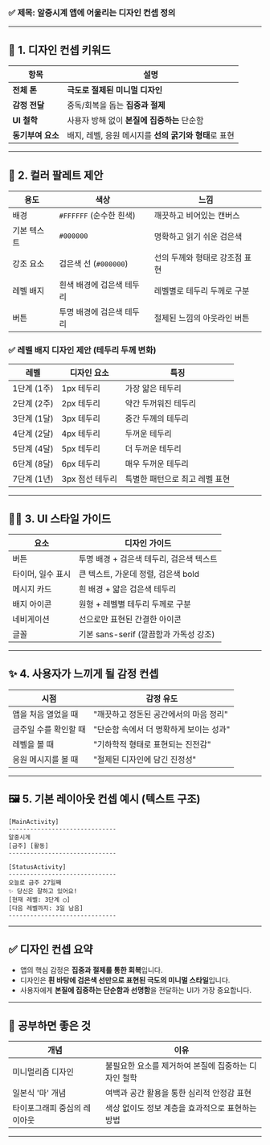 ### ✅ 제목: **알중시계 앱에 어울리는 디자인 컨셉 정의**

---

## 🎨 1. 디자인 컨셉 키워드

| 항목          | 설명                               |
| ----------- | -------------------------------- |
| **전체 톤**    | **극도로 절제된 미니멀 디자인**              |
| **감정 전달**   | 중독/회복을 돕는 **집중과 절제**             |
| **UI 철학**   | 사용자 방해 없이 **본질에 집중하는** 단순함      |
| **동기부여 요소** | 배지, 레벨, 응원 메시지를 **선의 굵기와 형태**로 표현 |

---

## 🎨 2. 컬러 팔레트 제안

| 용도      | 색상                     | 느낌                |
| ------- | ---------------------- | ----------------- |
| 배경      | `#FFFFFF` (순수한 흰색)     | 깨끗하고 비어있는 캔버스    |
| 기본 텍스트  | `#000000`              | 명확하고 읽기 쉬운 검은색   |
| 강조 요소   | 검은색 선 (`#000000`)      | 선의 두께와 형태로 강조점 표현 |
| 레벨 배지   | 흰색 배경에 검은색 테두리        | 레벨별로 테두리 두께로 구분   |
| 버튼      | 투명 배경에 검은색 테두리        | 절제된 느낌의 아웃라인 버튼  |

### ✅ 레벨 배지 디자인 제안 (테두리 두께 변화)

| 레벨       | 디자인 요소        | 특징                    |
| -------- | ------------- | --------------------- |
| 1단계 (1주) | 1px 테두리      | 가장 얇은 테두리              |
| 2단계 (2주) | 2px 테두리      | 약간 두꺼워진 테두리           |
| 3단계 (1달) | 3px 테두리      | 중간 두께의 테두리            |
| 4단계 (2달) | 4px 테두리      | 두꺼운 테두리               |
| 5단계 (4달) | 5px 테두리      | 더 두꺼운 테두리             |
| 6단계 (8달) | 6px 테두리      | 매우 두꺼운 테두리            |
| 7단계 (1년) | 3px 점선 테두리   | 특별한 패턴으로 최고 레벨 표현     |

---

## 🧑‍💻 3. UI 스타일 가이드

| 요소         | 디자인 가이드                               |
| ---------- | ------------------------------------- |
| 버튼         | 투명 배경 + 검은색 테두리, 검은색 텍스트              |
| 타이머, 일수 표시 | 큰 텍스트, 가운데 정렬, 검은색 bold               |
| 메시지 카드     | 흰 배경 + 얇은 검은색 테두리                     |
| 배지 아이콘     | 원형 + 레벨별 테두리 두께로 구분                   |
| 네비게이션      | 선으로만 표현된 간결한 아이콘                      |
| 글꼴         | 기본 sans-serif (깔끔함과 가독성 강조)           |

---

## ✨ 4. 사용자가 느끼게 될 감정 컨셉

| 시점           | 감정 유도                |
| ------------ | -------------------- |
| 앱을 처음 열었을 때  | "깨끗하고 정돈된 공간에서의 마음 정리" |
| 금주일 수를 확인할 때 | "단순함 속에서 더 명확하게 보이는 성과" |
| 레벨을 볼 때      | "기하학적 형태로 표현되는 진전감"   |
| 응원 메시지를 볼 때  | "절제된 디자인에 담긴 진정성"     |

---

## 🖼️ 5. 기본 레이아웃 컨셉 예시 (텍스트 구조)

```plaintext
[MainActivity]
------------------------------
알중시계
[금주] [활동]
------------------------------

[StatusActivity]
------------------------------
오늘로 금주 27일째
✨ 당신은 잘하고 있어요!
[현재 레벨: 3단계 ◯]
[다음 레벨까지: 3일 남음]
------------------------------
```

---

## ✅ 디자인 컨셉 요약

* 앱의 핵심 감정은 **집중과 절제를 통한 회복**입니다.
* 디자인은 **흰 바탕에 검은색 선만으로 표현된 극도의 미니멀 스타일**입니다.
* 사용자에게 **본질에 집중하는 단순함과 선명함**을 전달하는 UI가 가장 중요합니다.

---

## 📘 공부하면 좋은 것

| 개념                | 이유                            |
| ----------------- | ----------------------------- |
| 미니멀리즘 디자인        | 불필요한 요소를 제거하여 본질에 집중하는 디자인 철학 |
| 일본식 '마' 개념        | 여백과 공간 활용을 통한 심리적 안정감 표현      |
| 타이포그래피 중심의 레이아웃   | 색상 없이도 정보 계층을 효과적으로 표현하는 방법  |

---

